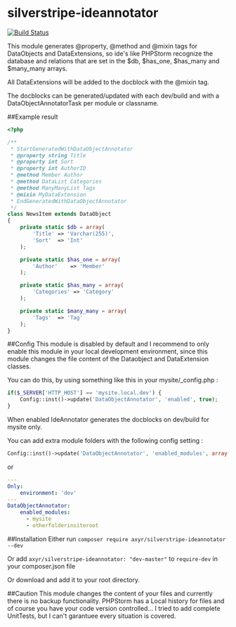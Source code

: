 # silverstripe-ideannotator

[![Build Status](https://secure.travis-ci.org/axyr/silverstripe-ideannotator.png)](https://travis-ci.org/axyr/silverstripe-ideannotator)

This module generates @property, @method and @mixin tags for DataObjects and DataExtensions, so ide's like PHPStorm recognize the database and relations that are set in the $db, $has_one, $has_many and $many_many arrays.

All DataExtensions will be added to the docblock with the @mixin tag. 

The docblocks can be generated/updated with each dev/build and with a DataObjectAnnotatorTask per module or classname.

##Example result

```php
<?php

/**
 * StartGeneratedWithDataObjectAnnotator
 * @property string Title
 * @property int Sort
 * @property int AuthorID
 * @method Member Author
 * @method DataList Categories
 * @method ManyManyList Tags
 * @mixin MyDataExtension
 * EndGeneratedWithDataObjectAnnotator
 */
class NewsItem extends DataObject
{
    private static $db = array(
        'Title'	=> 'Varchar(255)',
        'Sort'	=> 'Int'
    );

    private static $has_one = array(
        'Author'    => 'Member'
    );

    private static $has_many = array(
        'Categories' => 'Category'
    );

    private static $many_many = array(
        'Tags'  => 'Tag'
    );
}
```

##Config
This module is disabled by default and I recommend to only enable this module in your local development environment, since this module changes the file content of the Dataobject and DataExtension classes.

You can do this, by using something like this in your mysite/_config.php :

```php
if($_SERVER['HTTP_HOST'] == 'mysite.local.dev') {
    Config::inst()->update('DataObjectAnnotator', 'enabled', true);
}
```
When enabled IdeAnnotator generates the docblocks on dev/build for mysite only.

You can add extra module folders with the following config setting :

```php
Config::inst()->update('DataObjectAnnotator', 'enabled_modules', array('mysite', 'otherfolderinsiteroot'));
```
or
```yml
---
Only:
    environment: 'dev'
---
DataObjectAnnotator:
    enabled_modules:
      - mysite
      - otherfolderinsiteroot
````

##Installation
Either run ```composer require axyr/silverstripe-ideannotator --dev```

Or add ```axyr/silverstripe-ideannotator: "dev-master"``` to `require-dev` in your composer.json file

Or download and add it to your root directory.

##Caution
This module changes the content of your files and currently there is no backup functionality. PHPStorm has a Local history for files and of course you have your code version controlled...
I tried to add complete UnitTests, but I can't garantuee every situation is covered.




